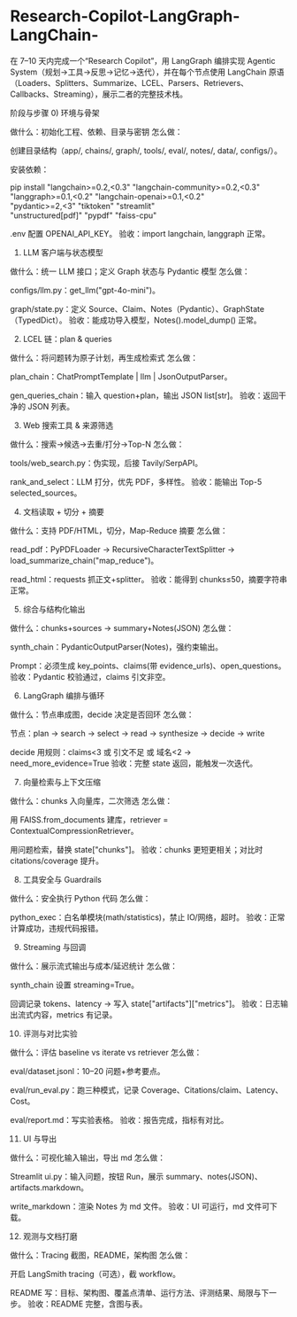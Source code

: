 # Research-Copilot-LangGraph-LangChain-
在 7–10 天内完成一个“Research Copilot”，用 LangGraph 编排实现 Agentic System（规划→工具→反思→记忆→迭代），并在每个节点使用 LangChain 原语（Loaders、Splitters、Summarize、LCEL、Parsers、Retrievers、Callbacks、Streaming），展示二者的完整技术栈。


阶段与步骤
0) 环境与骨架

做什么：初始化工程、依赖、目录与密钥
怎么做：

创建目录结构（app/, chains/, graph/, tools/, eval/, notes/, data/, configs/）。

安装依赖：

pip install "langchain>=0.2,<0.3" "langchain-community>=0.2,<0.3" \
            "langgraph>=0.1,<0.2" "langchain-openai>=0.1,<0.2" \
            "pydantic>=2,<3" "tiktoken" "streamlit" \
            "unstructured[pdf]" "pypdf" "faiss-cpu"


.env 配置 OPENAI_API_KEY。
验收：import langchain, langgraph 正常。

1) LLM 客户端与状态模型

做什么：统一 LLM 接口；定义 Graph 状态与 Pydantic 模型
怎么做：

configs/llm.py：get_llm("gpt-4o-mini")。

graph/state.py：定义 Source、Claim、Notes（Pydantic）、GraphState（TypedDict）。
验收：能成功导入模型，Notes().model_dump() 正常。

2) LCEL 链：plan & queries

做什么：将问题转为原子计划，再生成检索式
怎么做：

plan_chain：ChatPromptTemplate | llm | JsonOutputParser。

gen_queries_chain：输入 question+plan，输出 JSON list[str]。
验收：返回干净的 JSON 列表。

3) Web 搜索工具 & 来源筛选

做什么：搜索→候选→去重/打分→Top-N
怎么做：

tools/web_search.py：伪实现，后接 Tavily/SerpAPI。

rank_and_select：LLM 打分，优先 PDF，多样性。
验收：能输出 Top-5 selected_sources。

4) 文档读取 + 切分 + 摘要

做什么：支持 PDF/HTML，切分，Map-Reduce 摘要
怎么做：

read_pdf：PyPDFLoader → RecursiveCharacterTextSplitter → load_summarize_chain("map_reduce")。

read_html：requests 抓正文+splitter。
验收：能得到 chunks≤50，摘要字符串正常。

5) 综合与结构化输出

做什么：chunks+sources → summary+Notes(JSON)
怎么做：

synth_chain：PydanticOutputParser(Notes)，强约束输出。

Prompt：必须生成 key_points、claims(带 evidence_urls)、open_questions。
验收：Pydantic 校验通过，claims 引文非空。

6) LangGraph 编排与循环

做什么：节点串成图，decide 决定是否回环
怎么做：

节点：plan → search → select → read → synthesize → decide → write

decide 用规则：claims<3 或 引文不足 或 域名<2 → need_more_evidence=True
验收：完整 state 返回，能触发一次迭代。

7) 向量检索与上下文压缩

做什么：chunks 入向量库，二次筛选
怎么做：

用 FAISS.from_documents 建库，retriever = ContextualCompressionRetriever。

用问题检索，替换 state["chunks"]。
验收：chunks 更短更相关；对比时 citations/coverage 提升。

8) 工具安全与 Guardrails

做什么：安全执行 Python 代码
怎么做：

python_exec：白名单模块(math/statistics)，禁止 IO/网络，超时。
验收：正常计算成功，违规代码报错。

9) Streaming 与回调

做什么：展示流式输出与成本/延迟统计
怎么做：

synth_chain 设置 streaming=True。

回调记录 tokens、latency → 写入 state["artifacts"]["metrics"]。
验收：日志输出流式内容，metrics 有记录。

10) 评测与对比实验

做什么：评估 baseline vs iterate vs retriever
怎么做：

eval/dataset.jsonl：10–20 问题+参考要点。

eval/run_eval.py：跑三种模式，记录 Coverage、Citations/claim、Latency、Cost。

eval/report.md：写实验表格。
验收：报告完成，指标有对比。

11) UI 与导出

做什么：可视化输入输出，导出 md
怎么做：

Streamlit ui.py：输入问题，按钮 Run，展示 summary、notes(JSON)、artifacts.markdown。

write_markdown：渲染 Notes 为 md 文件。
验收：UI 可运行，md 文件可下载。

12) 观测与文档打磨

做什么：Tracing 截图，README，架构图
怎么做：

开启 LangSmith tracing（可选），截 workflow。

README 写：目标、架构图、覆盖点清单、运行方法、评测结果、局限与下一步。
验收：README 完整，含图与表。
